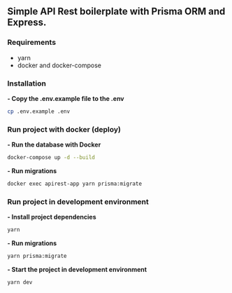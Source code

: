 ## Simple API Rest boilerplate with Prisma ORM and Express.

### Requirements

- yarn
- docker and docker-compose

### Installation

**- Copy the .env.example file to the .env**
```sh
cp .env.example .env
```

### Run project with docker (deploy)

**- Run the database with Docker**
```sh
docker-compose up -d --build
```

**- Run migrations**
```sh
docker exec apirest-app yarn prisma:migrate
```

### Run project in development environment

**- Install project dependencies**
```sh
yarn
```

**- Run migrations**
```sh
yarn prisma:migrate
```

**- Start the project in development environment**
```sh
yarn dev
```
